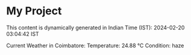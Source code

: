 # My Project

This content is dynamically generated in Indian Time (IST): 2024-02-20 03:04:42 IST


Current Weather in Coimbatore:
Temperature: 24.88 °C
Condition: haze
